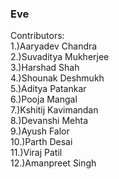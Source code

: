### Eve

Contributors:  
1.)Aaryadev Chandra  
2.)Suvaditya Mukherjee  
3.)Harshad Shah  
4.)Shounak Deshmukh  
5.)Aditya Patankar  
6.)Pooja Mangal  
7.)Kshitij Kavimandan  
8.)Devanshi Mehta  
9.)Ayush Falor  
10.)Parth Desai  
11.)Viraj Patil  
12.)Amanpreet Singh  
